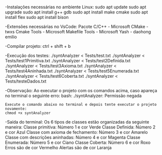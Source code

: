 -Instalações necessárias no ambiente Linux:
    sudo apt update
    sudo apt upgrade
    sudo apt install g++ gdb
    sudo apt install make cmake
    sudo apt install flex
    sudo apt install bison

-Extensões necessárias no VsCode:
    Pacote C/C++ - Microsoft
    CMake - twxs
    Cmake Tools - Microsoft
    Makefile Tools - Microsoft
    Yash - daohong emilio

-Compilar projeto:
    ctrl + shift + b

-Execução dos testes: 
    ./syntAnalyzer < Tests/test.txt
    ./syntAnalyzer < Tests/test1Primitiva.txt
    ./syntAnalyzer < Tests/test2Definida.txt
    ./syntAnalyzer < Tests/test3Axioma.txt
    ./syntAnalyzer < Tests/test4Aninhada.txt
    ./syntAnalyzer < Tests/test5Enumerada.txt
    ./syntAnalyzer < Tests/test6Coberta.txt
    ./syntAnalyzer < Tests/testeDados.txt

-Observação:
    Ao executar o projeto com os comandos acima, caso apareça no terminal o seguinte erro:
    bash: ./syntAnalyzer: Permissão negada
    
    Execute o comando abaixo no terminal e depois tente executar o projeto novamente:
    chmod +x syntAnalyzer

-Saída do terminal:
    Os 6 tipos de classes estão organizadas da seguinte maneira:
    Classe primitiva: Número 1 e cor Verde
    Classe Definida: Número 2 e cor Azul
    Classe com axioma de fechamento: Número 3 e cor Amarelo
    Classe com descrições aninhadas: Número 4 e cor Magenta
    Classe Enumerada: Número 5 e cor Ciano
    Classe Coberta: Número 6 e cor Roxo
    Erros são de cor Vermelho
    Alertas são de cor Laranja